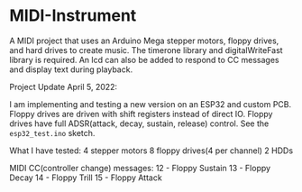 # MIDI-Instrument
A MIDI project that uses an Arduino Mega stepper motors, floppy drives, and hard drives to create music. The timerone library and digitalWriteFast library is required. An lcd can also be added to respond to CC messages and display text during playback.

Project Update April 5, 2022:

I am implementing and testing a new version on an ESP32 and custom PCB. Floppy drives are driven with shift registers instead of direct IO. Floppy drives have full ADSR(attack, decay, sustain, release) control. See the `esp32_test.ino` sketch. 

What I have tested:
4 stepper motors
8 floppy drives(4 per channel)
2 HDDs

MIDI CC(controller change) messages:
12 - Floppy Sustain
13 - Floppy Decay
14 - Floppy Trill
15 - Floppy Attack
